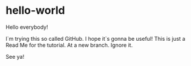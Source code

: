 # hello-world

Hello everybody!

I\`m trying this so called GitHub. I hope it\`s gonna be useful!
This is just a Read Me for the tutorial. At a new branch. Ignore it. 

See ya!
